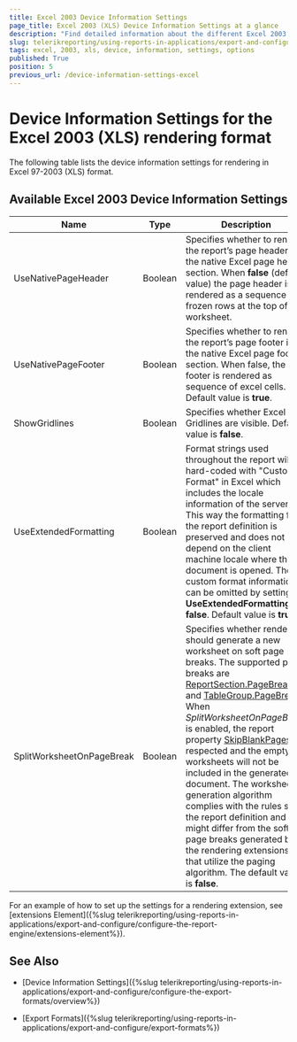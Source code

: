 ```yaml
---
title: Excel 2003 Device Information Settings
page_title: Excel 2003 (XLS) Device Information Settings at a glance
description: "Find detailed information about the different Excel 2003 (XLS) rendering settings available, and how to configure them."
slug: telerikreporting/using-reports-in-applications/export-and-configure/configure-the-export-formats/excel-2003-device-information-settings
tags: excel, 2003, xls, device, information, settings, options
published: True
position: 5
previous_url: /device-information-settings-excel
---
```

<style>
table th:first-of-type {
    width: 23%;
}
table th:nth-of-type(2) {
    width: 7%;
}
table th:nth-of-type(3) {
    width: 70%;
}
</style>

# Device Information Settings for the Excel 2003 (XLS) rendering format

The following table lists the device information settings for rendering in Excel 97-2003 (XLS) format.

## Available Excel 2003 Device Information Settings

|__Name__|__Type__|__Description__|
| ------ | ------ | ------ |
|UseNativePageHeader|Boolean|Specifies whether to render the report’s page header in the native Excel page header section. When __false__ (default value) the page header is rendered as a sequence of frozen rows at the top of the worksheet.|
|UseNativePageFooter|Boolean|Specifies whether to render the report’s page footer in the native Excel page footer section. When false, the footer is rendered as sequence of excel cells. Default value is __true__.|
|ShowGridlines|Boolean|Specifies whether Excel Gridlines are visible. Default value is __false__.|
|UseExtendedFormatting|Boolean|Format strings used throughout the report will be hard-coded with "Custom Format" in Excel which includes the locale information of the server. This way the formatting from the report definition is preserved and does not depend on the client machine locale where the document is opened. The custom format information can be omitted by setting __UseExtendedFormatting = false__. Default value is __true__.|
|SplitWorksheetOnPageBreak|Boolean|Specifies whether rendering should generate a new worksheet on soft page breaks. The supported page breaks are [ReportSection.PageBreak](/reporting/api/Telerik.Reporting.ReportSection#Telerik_Reporting_ReportSection_PageBreak) and [TableGroup.PageBreak](/reporting/api/Telerik.Reporting.TableGroup#Telerik_Reporting_TableGroup_PageBreak). When _SplitWorksheetOnPageBreak_ is enabled, the report property [SkipBlankPages](/reporting/api/Telerik.Reporting.Report#Telerik_Reporting_Report_SkipBlankPages) is respected and the empty worksheets will not be included in the generated document. The worksheet generation algorithm complies with the rules set in the report definition and might differ from the soft page breaks generated by the rendering extensions that utilize the paging algorithm. The default value is __false__.|

For an example of how to set up the settings for a rendering extension, see [extensions Element]({%slug telerikreporting/using-reports-in-applications/export-and-configure/configure-the-report-engine/extensions-element%}). 

## See Also

* [Device Information Settings]({%slug telerikreporting/using-reports-in-applications/export-and-configure/configure-the-export-formats/overview%})

* [Export Formats]({%slug telerikreporting/using-reports-in-applications/export-and-configure/export-formats%})
